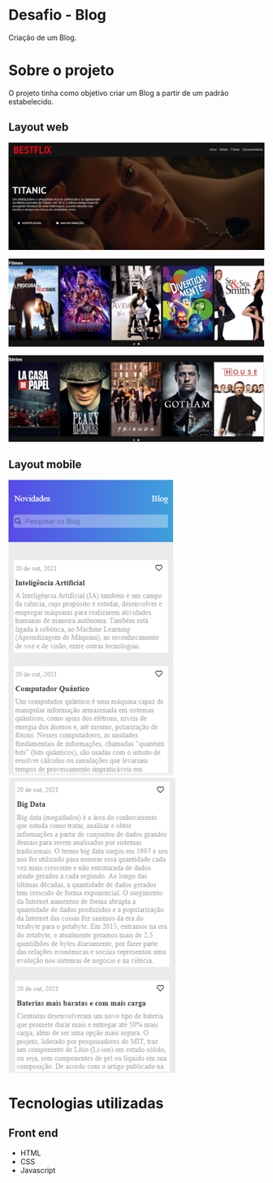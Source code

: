 # Desafio - Blog

Criação de um Blog.

# Sobre o projeto

O projeto tinha como objetivo criar um Blog a partir de um padrão estabelecido.

## Layout web
![Web 1](https://github.com/jessicaduarte95/netflix-page/blob/main/foto01.PNG)

![Web 2](https://github.com/jessicaduarte95/netflix-page/blob/main/foto02.PNG)

![Web 3](https://github.com/jessicaduarte95/netflix-page/blob/main/foto03.PNG)

## Layout mobile
![Mobile 1](https://github.com/jessicaduarte95/Desafio---Blog/blob/main/Mobile01.PNG)
<br/>
![Mobile 2](https://github.com/jessicaduarte95/Desafio---Blog/blob/main/Mobile022.png)

# Tecnologias utilizadas
## Front end
- HTML 
- CSS
- Javascript
